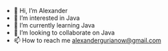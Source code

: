 - 👋 Hi, I’m Alexander    
- 👀 I’m interested in Java
- 🌱 I’m currently learning Java
- 💞️ I’m looking to collaborate on Java
- 📫 How to reach me alexandergurianow@gmail.com

<!---
loundoja/loundoja is a ✨ special ✨ repository because its `README.md` (this file) appears on your GitHub profile.
You can click the Preview link to take a look at your changes.
--->
